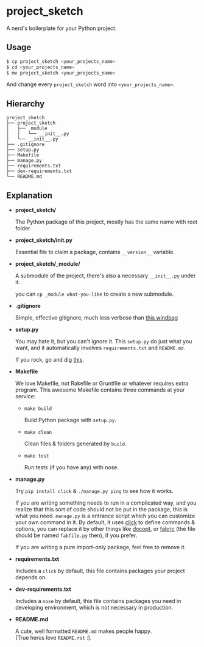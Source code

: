 # project_sketch

A nerd's boilerplate for your Python project.


## Usage

```bash
$ cp project_sketch <your_projects_name>
$ cd <your_projects_name>
$ mv project_sketch <your_projects_name>
```

And change every `project_sketch` word into `<your_projects_name>`.


## Hierarchy

```
project_sketch
├── project_sketch
│   ├── _module
│   │   └── __init__.py
│   └── __init__.py
├── .gitignore
├── setup.py
├── Makefile
├── manage.py
├── requirements.txt
├── dev-requirements.txt
└── README.md
```

## Explanation

- **project_sketch/**

  The Python package of this project, mostly has the same name with root folder

- **project_sketch/__init__.py**

  Essential file to claim a package, contains `__version__` variable.

- **project_sketch/_module/**

  A submodule of the project, there's also a necessary `__init__.py` under it.

  you can `cp _module what-you-like` to create a new submodule.

- **.gitignore**

  Simple, effective gitignore, much less verbose than
  [this windbag](https://github.com/github/gitignore/blob/master/Python.gitignore)

- **setup.py**

  You may hate it, but you can't ignore it. This `setup.py` do just what you want,
  and it automatically involves `requirements.txt` and `README.md`.

  If you rock, go and dig [this](https://pinboard.in/u:reorx/t:python/t:packaging).

- **Makefile**

  We love Makefile, not Rakefile or Gruntfile or whatever requires extra program.
  This awesome Makefile contains three commands at your service:

  * `make build`

    Build Python package with `setup.py`.

  * `make clean`

    Clean files & folders generated by `build`.

  * `make test`

    Run tests (if you have any) with nose.

- **manage.py**

  Try `pip install click` & `./manage.py ping` to see how it works.

  If you are writing something needs to run in a complicated way,
  and you realize that this sort of code should not be put in the package,
  this is what you need. `manage.py` is a entrance script which you can customize
  your own command in it. By default, it uses [click](http://click.pocoo.org/3/)
  to define commands & options, you can replace it by other things like
  [docopt](http://docopt.org/), or [fabric](http://www.fabfile.org/)
  (the file should be named `fabfile.py` then), if you prefer.

  If you are writing a pure import-only package, feel free to remove it.

- **requirements.txt**

  Includes a `click` by default, this file contains packages your project depends on.

- **dev-requirements.txt**

  Includes a `nose` by default, this file contains packages you need in developing environment,
  which is not necessary in production.

- **README.md**

  A cute, well formatted `README.md` makes people happy.  
  (True heros love `README.rst` :).
